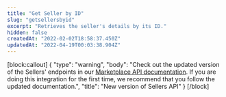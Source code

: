 ```yaml
---
title: "Get Seller by ID"
slug: "getsellersbyid"
excerpt: "Retrieves the seller's details by its ID."
hidden: false
createdAt: "2022-02-02T18:58:37.450Z"
updatedAt: "2022-04-19T00:03:38.904Z"
---
```

[block:callout]
{
  "type": "warning",
  "body": "Check out the updated version of the Sellers' endpoints in our [Marketplace API documentation](https://developers.vtex.com/vtex-rest-api/reference/sellers). If you are doing this integration for the first time, we recommend that you follow the updated documentation.",
  "title": "New version of Sellers API"
}
[/block]